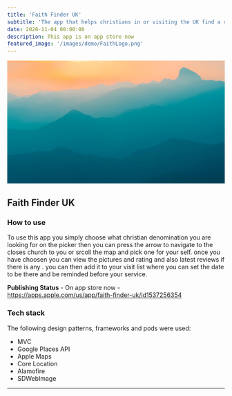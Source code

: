 ```yaml
---
title: 'Faith Finder UK'
subtitle: 'The app that helps christians in or visiting the UK find a church near them'
date: 2020-11-04 00:00:00
description: This app is on app store now
featured_image: '/images/demo/FaithLogo.png'
---
```


![](/images/demo/demo-landscape.jpg)

## Faith Finder UK 

### How to use 
To use this app you simply choose what christian  denomination you are looking for on the picker then you can press the arrow to navigate to the closes church to you or srcoll the map and pick one for your self. once you have choosen you can view the pictures and rating and also latest reviews if there is any . you can then add it to your visit list where you can set the date to be there and be reminded before your service. 


**Publishing Status** -  On app store now -  https://apps.apple.com/us/app/faith-finder-uk/id1537256354

### Tech stack 
The following design patterns, frameworks  and pods were used:

* MVC 
* Google Places API 
* Apple Maps 
* Core Location
* Alamofire 
* SDWebImage

---

